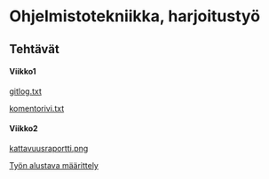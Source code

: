 # Ohjelmistotekniikka, harjoitustyö

## Tehtävät
#### Viikko1

[gitlog.txt](https://github.com/StunneS/ot-harjoitustyo/blob/master/laskarit/viikko1/gitlog.txt)

[komentorivi.txt](https://github.com/StunneS/ot-harjoitustyo/blob/master/laskarit/viikko1/komentorivi.txt)

#### Viikko2

[kattavuusraportti.png](https://github.com/StunneS/ot-harjoitustyo/blob/master/laskarit/viikko2/kattavuusraportti.png)

[Työn alustava määrittely](https://github.com/StunneS/ot-harjoitustyo/blob/master/dokumentointi/alustavaMaarittely.md)
